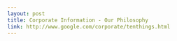 ```yaml
---
layout: post
title: Corporate Information - Our Philosophy
link: http://www.google.com/corporate/tenthings.html
---
```

